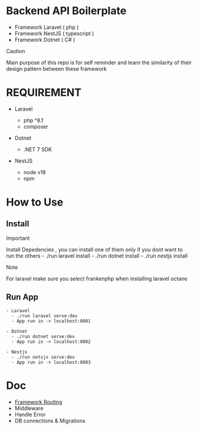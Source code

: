 
# Backend API Boilerplate
  - Framework Laravel ( php )
  - Framework NestJS ( typescript )
  - Framework Dotnet ( C# )

> [!CAUTION]
> Main purpose of this repo is for self reminder and learn the similarity of their design pattern between these framework

# REQUIREMENT
  - Laravel
    - php ^8.1
    - composer

  - Dotnet
    - .NET 7 SDK

  - NestJS
    - node v18
    - npm

# How to Use

  ## Install
  > [!IMPORTANT]
  > Install Depedencies , you can install one of them only if you dont want to run the others
    - ./run laravel install
    - ./run dotnet install
    - ./run nestjs install

  > [!NOTE]
  > For laravel make sure you select frankenphp when installing laravel octane

  ## Run App
    - Laravel
      - ./run laravel serve:dev
      - App run in -> localhost:8001

    - Dotnet
      - ./run dotnet serve:dev
      - App run in -> localhost:8002

    - Nestjs
      - ./run netsjs serve:dev
      - App run in -> localhost:8003


# Doc
  - [Framework Routing](docs/ROUTES.md)
  - Middleware
  - Handle Error
  - DB connections & Migrations